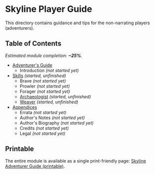 # Skyline Player Guide

This directory contains guidance and tips for the non-narrating players (adventurers).

## Table of Contents

<!-- +template files guide/adventurer web-table-of-contents -->

_Estimated module completion: **~25%**._

* [Adventurer's Guide](010-front-matter.md)
  * Introduction _(not started yet)_
* [Skills](300-skills.md) _(started, unfinished)_
  * Brave _(not started yet)_
  * Prowler _(not started yet)_
  * Forager _(not started yet)_
  * [Archaeologist](312-archaeologist.md) _(started, unfinished)_
  * [Weaver](315-weaver.md) _(started, unfinished)_
* [Appendices](900-appendices.md)
  * Errata _(not started yet)_
  * Author's Notes _(not started yet)_
  * Author's Biography _(not started yet)_
  * Credits _(not started yet)_
  * Legal _(not started yet)_

<!-- -template files guide/adventurer web-table-of-contents -->

## Printable

The entire module is available as a single print-friendly page: [Skyline Adventurer Guide (printable)](print.md).
